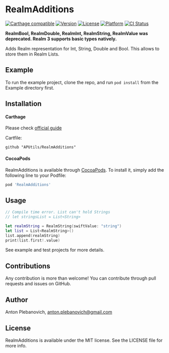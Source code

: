 # RealmAdditions

[![Carthage compatible](https://img.shields.io/badge/Carthage-compatible-4BC51D.svg?style=flat)](https://github.com/Carthage/Carthage)
[![Version](https://img.shields.io/cocoapods/v/RealmAdditions.svg?style=flat)](http://cocoapods.org/pods/RealmAdditions)
[![License](https://img.shields.io/cocoapods/l/RealmAdditions.svg?style=flat)](http://cocoapods.org/pods/RealmAdditions)
[![Platform](https://img.shields.io/cocoapods/p/RealmAdditions.svg?style=flat)](http://cocoapods.org/pods/RealmAdditions)
[![CI Status](http://img.shields.io/travis/APUtils/RealmAdditions.svg?style=flat)](https://travis-ci.org/APUtils/RealmAdditions)

**RealmBool, RealmDouble, RealmInt, RealmString, RealmValue was deprecated. Realm 3 supports basic types natively.**

Adds Realm representation for Int, String, Double and Bool. This allows to store them in Realm Lists.

## Example

To run the example project, clone the repo, and run `pod install` from the Example directory first.

## Installation

#### Carthage

Please check [official guide](https://github.com/Carthage/Carthage#if-youre-building-for-ios-tvos-or-watchos)

Cartfile:

```
github "APUtils/RealmAdditions"
```

#### CocoaPods

RealmAdditions is available through [CocoaPods](http://cocoapods.org). To install
it, simply add the following line to your Podfile:

```ruby
pod 'RealmAdditions'
```

## Usage

```swift
// Compile time error. List can't hold Strings
// let stringsList = List<String>

let realmString = RealmString(swiftValue: "string")
let list = List<RealmString>()
list.append(realmString)
print(list.first!.value)
```

See example and test projects for more details.

## Contributions

Any contribution is more than welcome! You can contribute through pull requests and issues on GitHub.

## Author

Anton Plebanovich, anton.plebanovich@gmail.com

## License

RealmAdditions is available under the MIT license. See the LICENSE file for more info.
